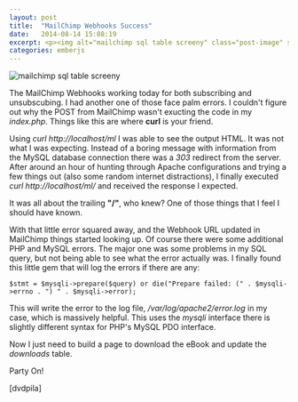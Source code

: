 ```yaml
---
layout: post
title:  "MailChimp Webhooks Success"
date:   2014-08-14 15:08:19
excerpt: <p><img alt="mailchimp sql table screeny" class="post-image" src="http://www.thehoick.com/images/mailchimp_sql_table.png"/></p>
categories: emberjs
---
```

<div class="post-inner">

<p><img alt="mailchimp sql table screeny" class="post-image" src="http://www.thehoick.com/images/mailchimp_sql_table.png" /></p>

<p>The MailChimp Webhooks working today for both subscribing and unsubscubing.  I had another one of those face palm errors.  I couldn't figure out why the POST from MailChimp wasn't exucting the code in my <em>index.php</em>.  Things like this are where <strong>curl</strong> is your friend.</p>

<p>Using <em>curl http://localhost/ml</em> I was able to see the output HTML.  It was not what I was expecting.  Instead of a boring message with information from the MySQL database connection there was a <em>303</em> redirect from the server.  After around an hour of hunting through Apache configurations and trying a few things out (also some random internet distractions), I finally executed <em>curl http://localhost/ml/</em> and received the response I expected.  </p>

<p>It was all about the trailing <strong>"/"</strong>, who knew?  One of those things that I feel I should have known.</p>

<p>With that little error squared away, and the Webhook URL updated in MailChimp things started looking up.  Of course there were some additional PHP and MySQL errors.  The major one was some problems in my SQL query, but not being able to see what the error actually was.  I finally found this little gem that will log the errors if there are any:</p>

<pre><code>$stmt = $mysqli-&gt;prepare($query) or die("Prepare failed: (" . $mysqli-&gt;errno . ") " . $mysqli-&gt;error);
</code></pre>

<p>This will write the error to the log file, <em>/var/log/apache2/error.log</em> in my case, which is massively helpful.  This uses the <em>mysqli</em> interface there is slightly different syntax for PHP's MySQL PDO interface.</p>

<p>Now I just need to build a page to download the eBook and update the <em>downloads</em> table.</p>

<p>Party On!</p>

<p>[dvdpila]</p>
</div>

